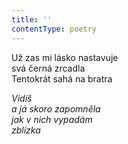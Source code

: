 ```yaml
---
title: ''
contentType: poetry
---
```


<section>

Už zas mi lásko nastavuje  
svá černá zrcadla  
Tentokrát sahá na bratra

_Vidíš  
a já skoro zapomněla  
jak v nich vypadám  
zblízka_

</section>
